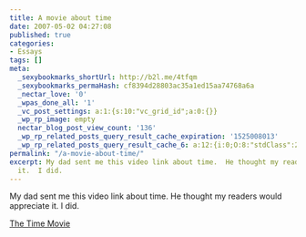 ```yaml
---
title: A movie about time
date: 2007-05-02 04:27:08
published: true
categories:
- Essays
tags: []
meta:
  _sexybookmarks_shortUrl: http://b2l.me/4tfqm
  _sexybookmarks_permaHash: cf8394d28803ac35a1ed15aa74768a6a
  _nectar_love: '0'
  _wpas_done_all: '1'
  _vc_post_settings: a:1:{s:10:"vc_grid_id";a:0:{}}
  _wp_rp_image: empty
  nectar_blog_post_view_count: '136'
  _wp_rp_related_posts_query_result_cache_expiration: '1525008013'
  _wp_rp_related_posts_query_result_cache_6: a:12:{i:0;O:8:"stdClass":2:{s:7:"post_id";s:3:"223";s:5:"score";s:18:"18.833151585366544";}i:1;O:8:"stdClass":2:{s:7:"post_id";s:3:"298";s:5:"score";s:18:"18.127025272975104";}i:2;O:8:"stdClass":2:{s:7:"post_id";s:3:"741";s:5:"score";s:18:"17.088684081196078";}i:3;O:8:"stdClass":2:{s:7:"post_id";s:4:"2378";s:5:"score";s:17:"16.33181120973883";}i:4;O:8:"stdClass":2:{s:7:"post_id";s:3:"301";s:5:"score";s:18:"15.719079664328815";}i:5;O:8:"stdClass":2:{s:7:"post_id";s:3:"379";s:5:"score";s:18:"15.653004494878683";}i:6;O:8:"stdClass":2:{s:7:"post_id";s:4:"1034";s:5:"score";s:18:"14.266710133758792";}i:7;O:8:"stdClass":2:{s:7:"post_id";s:4:"6545";s:5:"score";s:18:"14.080529287629561";}i:8;O:8:"stdClass":2:{s:7:"post_id";s:3:"156";s:5:"score";s:18:"14.080529287629561";}i:9;O:8:"stdClass":2:{s:7:"post_id";s:3:"207";s:5:"score";s:17:"12.64484970131217";}i:10;O:8:"stdClass":2:{s:7:"post_id";s:3:"203";s:5:"score";s:17:"12.64484970131217";}i:11;O:8:"stdClass":2:{s:7:"post_id";s:3:"194";s:5:"score";s:17:"12.64484970131217";}}
permalink: "/a-movie-about-time/"
excerpt: My dad sent me this video link about time.  He thought my readers would appreciate
  it.  I did.
---
```

<p>My dad sent me this video link about time.  He thought my readers would appreciate it.  I did.</p>
<p><a href="http://www.thetimemovie.com/" rel="nofollow">The Time Movie</a></p>
